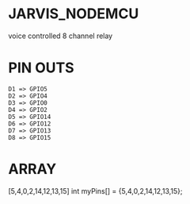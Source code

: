 # JARVIS_NODEMCU
voice controlled 8 channel relay
# PIN OUTS
```
D1 => GPIO5
D2 => GPIO4
D3 => GPIO0
D4 => GPIO2
D5 => GPIO14
D6 => GPIO12
D7 => GPIO13
D8 => GPIO15
```
# ARRAY
[5,4,0,2,14,12,13,15]
int myPins[] = {5,4,0,2,14,12,13,15};
